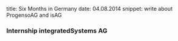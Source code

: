 title: Six Months in Germany
date: 04.08.2014
snippet: write about ProgensoAG and isAG

### Internship integratedSystems AG